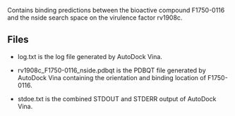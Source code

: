 Contains binding predictions between the bioactive compound F1750-0116 and the nside search space on the virulence factor rv1908c.

## Files

- log.txt is the log file generated by AutoDock Vina.

- rv1908c_F1750-0116_nside.pdbqt is the PDBQT file generated by AutoDock Vina containing the orientation and binding location of F1750-0116.

- stdoe.txt is the combined STDOUT and STDERR output of AutoDock Vina.

